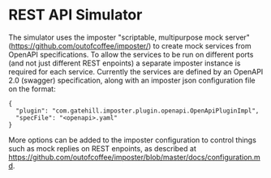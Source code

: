 REST API Simulator
==================

The simulator uses the imposter "scriptable, multipurpose mock server" (https://github.com/outofcoffee/imposter/) to create mock services from OpenAPI specifications. To allow the services to be run on different ports (and not just different REST enpoints) a separate imposter instance is required for each service.
Currently the services are defined by an OpenAPI 2.0 (swagger) specification, along with an imposter json configuration file on the format:
```
{
  "plugin": "com.gatehill.imposter.plugin.openapi.OpenApiPluginImpl",
  "specFile": "<openapi>.yaml"
}
```
More options can be added to the imposter configuration to control things such as mock replies on REST enpoints, as described at https://github.com/outofcoffee/imposter/blob/master/docs/configuration.md.
